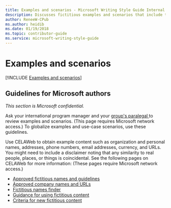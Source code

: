 ```yaml
---
title: Examples and scenarios - Microsoft Writing Style Guide Internal
description: Discusses fictitious examples and scenarios that include the names of people, places, or organizations that are potentially sensitive. 
author: ReneeW-CPub
ms.author: heidib
ms.date: 01/19/2018
ms.topic: contributor-guide
ms.service: microsoft-writing-style-guide
---
```


# Examples and scenarios

[!INCLUDE [Examples and scenarios](<~/../includes/examples-scenarios.md>)]

## Guidelines for Microsoft authors

*This section is Microsoft confidential.*

Ask your international program
manager and your [group\'s
paralegal ](https://findcontact.microsoft.com/)to review examples and
scenarios. (This page requires Microsoft network access.) To globalize
examples and use-case scenarios, use these guidelines.

Use CELAWeb to obtain example content such as organization and personal
names, addresses, phone numbers, email addresses, currency, and URLs.
You might need to include a disclaimer noting that any similarity to
real people, places, or things is coincidental. See the following pages
on CELAWeb for more information: (These pages require Microsoft network
access.)

-   [Approved fictitious names and
    guidelines](https://microsoft.sharepoint.com/sites/CELAWeb-Copyrights-Trademarks-And-Patents/SitePages/trademarks-fictitious-names.aspx)
-   [Approved company names and
    URLs](https://microsoft.sharepoint.com/sites/CELAWeb-Copyrights-Trademarks-And-Patents/SitePages/trademarks-fictitious-names.aspx)
-   [Fictitious names
    finder](https://microsoft.sharepoint.com/sites/celaweb-tools/sitepages/fictitiousnamefinder.aspx)
-   [Guidance for using fictitious
    content](https://microsoft.sharepoint.com/sites/CELAWeb-Copyrights-Trademarks-And-Patents/SitePages/trademarks-fictitious-names.aspx)
-   [Criteria for new fictitious
    content](https://microsoft.sharepoint.com/sites/CELAWeb-Copyrights-Trademarks-And-Patents/SitePages/trademarks-fictitious-names.aspx)